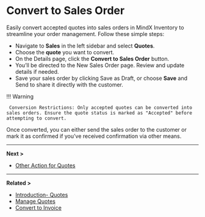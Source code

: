 # **Convert to Sales Order**

Easily convert accepted quotes into sales orders in MindX Inventory to streamline your order management. Follow these simple steps:

- Navigate to **Sales** in the left sidebar and select **Quotes**.
- Choose the **quote** you want to convert.
- On the Details page, click the **Convert to Sales Order** button.
- You’ll be directed to the New Sales Order page. Review and update details if needed.
- Save your sales order by clicking Save as Draft, or choose **Save** and Send to share it directly with the customer.

!!! Warning

     Conversion Restrictions: Only accepted quotes can be converted into sales orders. Ensure the quote status is marked as "Accepted" before attempting to convert.

Once converted, you can either send the sales order to the customer or mark it as confirmed if you’ve received confirmation via other means.

---

**Next >**

- [Other Action for Quotes](other-actions.md)

---

**Related >**

- [Introduction- Quotes](introduction-quotes.md)
- [Manage Quotes](manage-quotes.md)
- [Convert to Invoice](convert-to-invoice.md)
